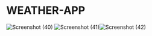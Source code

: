 # WEATHER-APP
![Screenshot (40)](https://user-images.githubusercontent.com/54014551/113386575-305b2300-93a8-11eb-9164-177a453418c8.png)
![Screenshot (41)](https://user-images.githubusercontent.com/54014551/113387231-88465980-93a9-11eb-8858-5611972f05c0.png)![Screenshot (42)](https://user-images.githubusercontent.com/54014551/113387285-a1e7a100-93a9-11eb-8ff2-dbeeb0a2e949.png)
